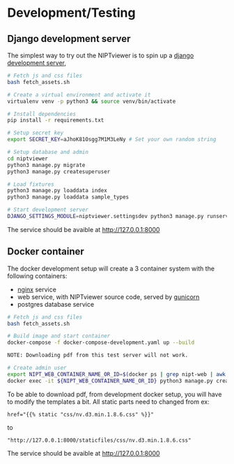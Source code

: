 # Development/Testing

## Django development server
The simplest way to try out the NIPTviewer is to spin up a [django development server](https://docs.djangoproject.com/en/4.1/intro/tutorial01/#the-development-server),

```bash
# Fetch js and css files
bash fetch_assets.sh

# Create a virtual environment and activate it
virtualenv venv -p python3 && source venv/bin/activate

# Install dependencies
pip install -r requirements.txt

# Setup secret key
export SECRET_KEY=aJhoK81Osgg7M1M3LeNy # Set your own random string

# Setup database and admin
cd niptviewer
python3 manage.py migrate
python3 manage.py createsuperuser

# Load fixtures
python3 manage.py loaddata index
python3 manage.py loaddata sample_types

# Start development server
DJANGO_SETTINGS_MODULE=niptviewer.settingsdev python3 manage.py runserver

```

The service should be avaible at http://127.0.0.1:8000

## Docker container

The docker development setup will create a 3 container system with the following containers:

 - [nginx](https://www.nginx.com/) service
 - web service, with NIPTviewer source code, served by [gunicorn](https://gunicorn.org/)
 - postgres database service


```bash
# Fetch js and css files
bash fetch_assets.sh

# Build image and start container
docker-compose -f docker-compose-development.yaml up --build

NOTE: Downloading pdf from this test server will not work.

# Create admin user
export NIPT_WEB_CONTAINER_NAME_OR_ID=$(docker ps | grep nipt-web | awk '{print($1)}');
docker exec -it ${NIPT_WEB_CONTAINER_NAME_OR_ID} python3 manage.py createsuperuser;
```

To be able to download pdf, from development docker setup, you will have to modify the templates a bit. All static parts need to changed from ex: <br />
```
href="{{% static "css/nv.d3.min.1.8.6.css" %}}"
```  
to  
```
"http://127.0.0.1:8000/staticfiles/css/nv.d3.min.1.8.6.css"
```  

The service should be avaible at http://127.0.0.1:8000